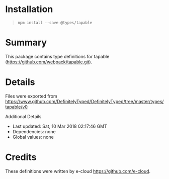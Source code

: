 # Installation
> `npm install --save @types/tapable`

# Summary
This package contains type definitions for tapable (https://github.com/webpack/tapable.git).

# Details
Files were exported from https://www.github.com/DefinitelyTyped/DefinitelyTyped/tree/master/types/tapable/v0

Additional Details
 * Last updated: Sat, 10 Mar 2018 02:17:46 GMT
 * Dependencies: none
 * Global values: none

# Credits
These definitions were written by e-cloud <https://github.com/e-cloud>.
